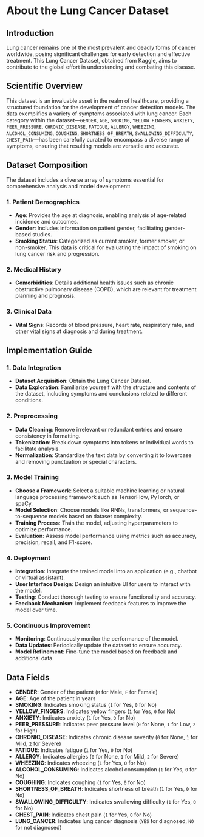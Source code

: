 # About the Lung Cancer Dataset

## Introduction
Lung cancer remains one of the most prevalent and deadly forms of cancer worldwide, posing significant challenges for early detection and effective treatment. This Lung Cancer Dataset, obtained from Kaggle, aims to contribute to the global effort in understanding and combating this disease.

## Scientific Overview
This dataset is an invaluable asset in the realm of healthcare, providing a structured foundation for the development of cancer detection models. The data exemplifies a variety of symptoms associated with lung cancer. Each category within the dataset—`GENDER`, `AGE`, `SMOKING`, `YELLOW_FINGERS`, `ANXIETY`, `PEER_PRESSURE`, `CHRONIC_DISEASE`, `FATIGUE`, `ALLERGY`, `WHEEZING`, `ALCOHOL_CONSUMING`, `COUGHING`, `SHORTNESS_OF_BREATH`, `SWALLOWING_DIFFICULTY`, `CHEST_PAIN`—has been carefully curated to encompass a diverse range of symptoms, ensuring that resulting models are versatile and accurate.

## Dataset Composition

The dataset includes a diverse array of symptoms essential for comprehensive analysis and model development:

### 1. **Patient Demographics**
   - **Age**: Provides the age at diagnosis, enabling analysis of age-related incidence and outcomes.
   - **Gender**: Includes information on patient gender, facilitating gender-based studies.
   - **Smoking Status**: Categorized as current smoker, former smoker, or non-smoker. This data is critical for evaluating the impact of smoking on lung cancer risk and progression.

### 2. **Medical History**
   - **Comorbidities**: Details additional health issues such as chronic obstructive pulmonary disease (COPD), which are relevant for treatment planning and prognosis.

### 3. **Clinical Data**
   - **Vital Signs**: Records of blood pressure, heart rate, respiratory rate, and other vital signs at diagnosis and during treatment.

## Implementation Guide

### 1. **Data Integration**
   - **Dataset Acquisition**: Obtain the Lung Cancer Dataset.
   - **Data Exploration**: Familiarize yourself with the structure and contents of the dataset, including symptoms and conclusions related to different conditions.

### 2. **Preprocessing**
   - **Data Cleaning**: Remove irrelevant or redundant entries and ensure consistency in formatting.
   - **Tokenization**: Break down symptoms into tokens or individual words to facilitate analysis.
   - **Normalization**: Standardize the text data by converting it to lowercase and removing punctuation or special characters.

### 3. **Model Training**
   - **Choose a Framework**: Select a suitable machine learning or natural language processing framework such as TensorFlow, PyTorch, or spaCy.
   - **Model Selection**: Choose models like RNNs, transformers, or sequence-to-sequence models based on dataset complexity.
   - **Training Process**: Train the model, adjusting hyperparameters to optimize performance.
   - **Evaluation**: Assess model performance using metrics such as accuracy, precision, recall, and F1-score.

### 4. **Deployment**
   - **Integration**: Integrate the trained model into an application (e.g., chatbot or virtual assistant).
   - **User Interface Design**: Design an intuitive UI for users to interact with the model.
   - **Testing**: Conduct thorough testing to ensure functionality and accuracy.
   - **Feedback Mechanism**: Implement feedback features to improve the model over time.

### 5. **Continuous Improvement**
   - **Monitoring**: Continuously monitor the performance of the model.
   - **Data Updates**: Periodically update the dataset to ensure accuracy.
   - **Model Refinement**: Fine-tune the model based on feedback and additional data.

## Data Fields
- **GENDER**: Gender of the patient (`M` for Male, `F` for Female)
- **AGE**: Age of the patient in years
- **SMOKING**: Indicates smoking status (`1` for Yes, `0` for No)
- **YELLOW_FINGERS**: Indicates yellow fingers (`1` for Yes, `0` for No)
- **ANXIETY**: Indicates anxiety (`1` for Yes, `0` for No)
- **PEER_PRESSURE**: Indicates peer pressure level (`0` for None, `1` for Low, `2` for High)
- **CHRONIC_DISEASE**: Indicates chronic disease severity (`0` for None, `1` for Mild, `2` for Severe)
- **FATIGUE**: Indicates fatigue (`1` for Yes, `0` for No)
- **ALLERGY**: Indicates allergies (`0` for None, `1` for Mild, `2` for Severe)
- **WHEEZING**: Indicates wheezing (`1` for Yes, `0` for No)
- **ALCOHOL_CONSUMING**: Indicates alcohol consumption (`1` for Yes, `0` for No)
- **COUGHING**: Indicates coughing (`1` for Yes, `0` for No)
- **SHORTNESS_OF_BREATH**: Indicates shortness of breath (`1` for Yes, `0` for No)
- **SWALLOWING_DIFFICULTY**: Indicates swallowing difficulty (`1` for Yes, `0` for No)
- **CHEST_PAIN**: Indicates chest pain (`1` for Yes, `0` for No)
- **LUNG_CANCER**: Indicates lung cancer diagnosis (`YES` for diagnosed, `NO` for not diagnosed)

